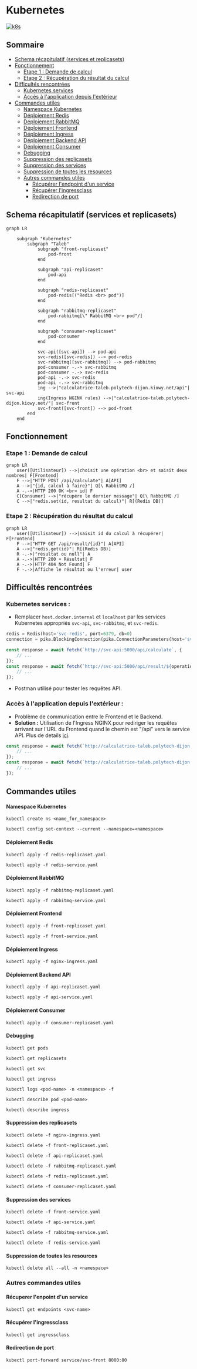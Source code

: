 # Kubernetes
[![k8s](https://img.shields.io/badge/kubernetes-326CE5.svg?style=for-the-badge&logo=kubernetes&logoColor=white)](https://kubernetes.io/docs/home/)

## Sommaire

- [Schema récapitulatif (services et replicasets)](#schema-récapitulatif-services-et-replicasets)
- [Fonctionnement](#fonctionnement)
    - [Etape 1 : Demande de calcul](#etape-1-demande-de-calcul)
    - [Etape 2 : Récupération du résultat du calcul](#etape-2-récupération-du-résultat-du-calcul)
- [Difficultés rencontrées](#difficultés-rencontrées)
    - [Kubernetes services](#kubernetes-services)
    - [Accès à l'application depuis l'extérieur](#accès-à-lapplication-depuis-lextérieur)
- [Commandes utiles](#commandes-utiles)
    - [Namespace Kubernetes](#namespace-kubernetes)
    - [Déploiement Redis](#déploiement-redis)
    - [Déploiement RabbitMQ](#déploiement-rabbitmq)
    - [Déploiement Frontend](#déploiement-frontend)
    - [Déploiement Ingress](#déploiement-ingress)
    - [Déploiement Backend API](#déploiement-backend-api)
    - [Déploiement Consumer](#déploiement-consumer)
    - [Debugging](#debugging)
    - [Suppression des replicasets](#suppression-des-replicasets)
    - [Suppression des services](#suppression-des-services)
    - [Suppression de toutes les resources](#suppression-de-toutes-les-resources)
    - [Autres commandes utiles](#autres-commandes-utiles)
        - [Récupérer l'endpoint d'un service](#récuperer-lenpoint-dun-service)
        - [Récupérer l'ingressclass](#récupérer-lingressclass)
        - [Redirection de port](#redirection-de-port)

## Schema récapitulatif (services et replicasets)

```mermaid
graph LR
    
    subgraph "Kubernetes"
        subgraph "Taleb"
            subgraph "front-replicaset"
                pod-front
            end
            
            subgraph "api-replicaset"
                pod-api
            end
            
            subgraph "redis-replicaset"
                pod-redis[("Redis <br> pod")]
            end
            
            subgraph "rabbitmq-replicaset"
                pod-rabbitmq[\" RabbitMQ <br> pod"/]
            end
            
            subgraph "consumer-replicaset"
                pod-consumer
            end
            
            svc-api([svc-api]) --> pod-api
            svc-redis([svc-redis]) --> pod-redis
            svc-rabbitmq([svc-rabbitmq]) --> pod-rabbitmq
            pod-consumer -.-> svc-rabbitmq
            pod-consumer -.-> svc-redis
            pod-api -.-> svc-redis
            pod-api -.-> svc-rabbitmq
            ing -->|"calculatrice-taleb.polytech-dijon.kiowy.net/api"| svc-api
            ing(Ingress NGINX rules) -->|"calculatrice-taleb.polytech-dijon.kiowy.net/"| svc-front
            svc-front([svc-front]) --> pod-front
        end
    end
```
## Fonctionnement
### Etape 1 : Demande de calcul

```mermaid
graph LR
    user([Utilisateur]) -->|choisit une opération <br> et saisit deux nombres| F[Frontend]
    F -->|"HTTP POST /api/calculate"| A[API]
    A -->|"{id, calcul à faire}"| Q[\ RabbitMQ /]
    A -.->|HTTP 200 OK <br> id| F
    C[Consumer] -->|"récupére le dernier message"| Q[\ RabbitMQ /]
    C -->|"redis.set(id, resultat du calcul)"| R[(Redis DB)]
```

### Etape 2 : Récupération du résultat du calcul

```mermaid
graph LR
    user([Utilisateur]) -->|saisit id du calcul à récupérer| F[Frontend]
    F -->|"HTTP GET /api/result/{id}"| A[API]
    A -->|"redis.get(id)"| R[(Redis DB)]
    R -.->|"résultat ou null"| A
    A -.->|HTTP 200 + Résultat| F
    A -.->|HTTP 404 Not Found| F
    F -.->|Affiche le résultat ou l'erreur| user
```

## Difficultés rencontrées

### Kubernetes services :
- Remplacer `host.docker.internal` et `localhost`  par les services Kubernetes appropriés `svc-api`, `svc-rabbitmq`, et `svc-redis`.
```python
redis = Redis(host='svc-redis', port=6379, db=0)
connection = pika.BlockingConnection(pika.ConnectionParameters(host='svc-rabbitmq'))
```
```javascript
const response = await fetch(`http://svc-api:5000/api/calculate`, {
    // ...
});
const response = await fetch(`http://svc-api:5000/api/result/${operationId}`, {
    // ...
});

```
- Postman utilisé pour tester les requêtes API.

### Accès à l'application depuis l'extérieur :

- Problème de communication entre le Frontend et le Backend.
- **Solution :** Utilisation de l'Ingress NGINX pour rediriger les requêtes arrivant sur l'URL du Frontend quand le chemin est "/api" vers le service API. Plus de details [ici](Autre/Modification.md).
```javascript
const response = await fetch(`http://calculatrice-taleb.polytech-dijon.kiowy.net/api/calculate`, {
    // ...
});
const response = await fetch(`http://calculatrice-taleb.polytech-dijon.kiowy.net/api/result/${operationId}`, {
    // ...
});
```

## Commandes utiles

#### Namespace Kubernetes

```shell
kubectl create ns <name_for_namespace>
```
```shell
kubectl config set-context --current --namespace=<namespace>
```

#### Déploiement Redis

```shell
kubectl apply -f redis-replicaset.yaml
```
```shell
kubectl apply -f redis-service.yaml
```

#### Déploiement RabbitMQ

```shell
kubectl apply -f rabbitmq-replicaset.yaml
```
```shell
kubectl apply -f rabbitmq-service.yaml
```

#### Déploiement Frontend

```shell
kubectl apply -f front-replicaset.yaml
```
```shell
kubectl apply -f front-service.yaml
```

#### Déploiement Ingress

```shell
kubectl apply -f nginx-ingress.yaml
```

#### Déploiement Backend API

```shell
kubectl apply -f api-replicaset.yaml
```
```shell
kubectl apply -f api-service.yaml
```

#### Déploiement Consumer
```shell
kubectl apply -f consumer-replicaset.yaml
```

#### Debugging
```shell
kubectl get pods
```
```shell
kubectl get replicasets
```
```shell
kubectl get svc
```
```shell
kubectl get ingress
```
```shell
kubectl logs <pod-name> -n <namespace> -f
```
```shell
kubectl describe pod <pod-name>
```
```shell
kubectl describe ingress
```

#### Suppression des replicasets

```shell
kubectl delete -f nginx-ingress.yaml
```
```shell
kubectl delete -f front-replicaset.yaml
```
```shell
kubectl delete -f api-replicaset.yaml
```
```shell
kubectl delete -f rabbitmq-replicaset.yaml
```
```shell
kubectl delete -f redis-replicaset.yaml
```
```shell
kubectl delete -f consumer-replicaset.yaml
```

#### Suppression des services

```shell
kubectl delete -f front-service.yaml
```
```shell
kubectl delete -f api-service.yaml
```
```shell
kubectl delete -f rabbitmq-service.yaml
```
```shell
kubectl delete -f redis-service.yaml
```

#### Suppression de toutes les resources

```shell
kubectl delete all --all -n <namespace>
```

### Autres commandes utiles
#### Récuperer l'enpoint d'un service
```shell
kubectl get endpoints <svc-name>
```
#### Récupérer l'ingressclass
```shell
kubectl get ingressclass
```
#### Redirection de port
```shell
kubectl port-forward service/svc-front 8080:80
```







